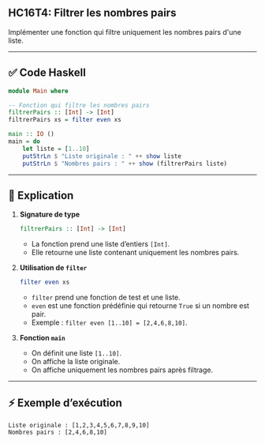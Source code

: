 ## HC16T4: Filtrer les nombres pairs

Implémenter une fonction qui filtre uniquement les nombres pairs d'une liste.

---

## ✅ Code Haskell

```haskell
module Main where

-- Fonction qui filtre les nombres pairs
filtrerPairs :: [Int] -> [Int]
filtrerPairs xs = filter even xs

main :: IO ()
main = do
    let liste = [1..10]
    putStrLn $ "Liste originale : " ++ show liste
    putStrLn $ "Nombres pairs : " ++ show (filtrerPairs liste)
```

---

## 📝 Explication

1. **Signature de type**

   ```haskell
   filtrerPairs :: [Int] -> [Int]
   ```

   * La fonction prend une liste d’entiers `[Int]`.
   * Elle retourne une liste contenant uniquement les nombres pairs.

2. **Utilisation de `filter`**

   ```haskell
   filter even xs
   ```

   * `filter` prend une fonction de test et une liste.
   * `even` est une fonction prédéfinie qui retourne `True` si un nombre est pair.
   * Exemple : `filter even [1..10] = [2,4,6,8,10]`.

3. **Fonction `main`**

   * On définit une liste `[1..10]`.
   * On affiche la liste originale.
   * On affiche uniquement les nombres pairs après filtrage.

---

## ⚡ Exemple d’exécution

```
Liste originale : [1,2,3,4,5,6,7,8,9,10]
Nombres pairs : [2,4,6,8,10]
```
